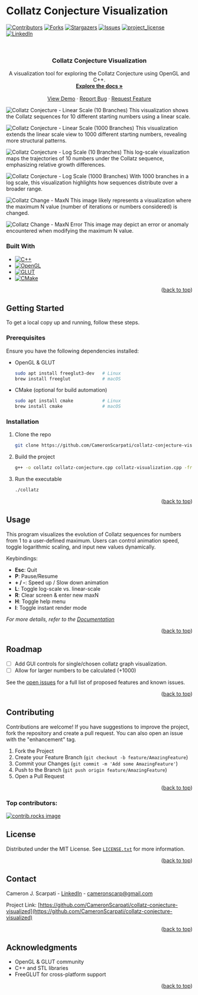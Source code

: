 # Collatz Conjecture Visualization

[![Contributors][contributors-shield]][contributors-url]
[![Forks][forks-shield]][forks-url]
[![Stargazers][stars-shield]][stars-url]
[![Issues][issues-shield]][issues-url]
[![project_license][license-shield]][license-url]
[![LinkedIn][linkedin-shield]][linkedin-url]

<br />
<div align="center">
  <h3 align="center">Collatz Conjecture Visualization</h3>

  <p align="center">
    A visualization tool for exploring the Collatz Conjecture using OpenGL and C++.
    <br />
    <a href="https://github.com/CameronScarpati/collatz-conjecture-visualized"><strong>Explore the docs »</strong></a>
    <br />
    <br />
    <a href="https://github.com/CameronScarpati/collatz-conjecture-visualized">View Demo</a>
    &middot;
    <a href="https://github.com/CameronScarpati/collatz-conjecture-visualized/issues/new?labels=bug&template=bug-report---.md">Report Bug</a>
    &middot;
    <a href="https://github.com/CameronScarpati/collatz-conjecture-visualized/issues/new?labels=enhancement&template=feature-request---.md">Request Feature</a>
  </p>
</div>

![Collatz Conjecture - Linear Scale (10 Branches)](images/Collatz-Linear-Scale-10-Branches.png)
This visualization shows the Collatz sequences for 10 different starting numbers using a linear scale.

![Collatz Conjecture - Linear Scale (1000 Branches)](images/Collatz-Linear-Scale-1000-Branches.png)
This visualization extends the linear scale view to 1000 different starting numbers, revealing more structural patterns.

![Collatz Conjecture - Log Scale (10 Branches)](images/Collatz-Log-Scale-10-Branches.png)
This log-scale visualization maps the trajectories of 10 numbers under the Collatz sequence, emphasizing relative growth differences.

![Collatz Conjecture - Log Scale (1000 Branches)](images/Collatz-Log-Scale-1000-Branches.png)
With 1000 branches in a log scale, this visualization highlights how sequences distribute over a broader range.

![Collatz Change - MaxN](images/Collatz-Change-MaxN.png)
This image likely represents a visualization where the maximum N value (number of iterations or numbers considered) is changed.

![Collatz Change - MaxN Error](images/Collatz-Change-MaxN-Error.png)
This image may depict an error or anomaly encountered when modifying the maximum N value.

### Built With

* [![C++](https://img.shields.io/badge/C++-00599C?style=for-the-badge&logo=cplusplus&logoColor=white)](https://cplusplus.com/)
* [![OpenGL](https://img.shields.io/badge/OpenGL-5586A4?style=for-the-badge&logo=opengl&logoColor=white)](https://www.opengl.org/)
* [![GLUT](https://img.shields.io/badge/GLUT-FCC624?style=for-the-badge&logo=opengl&logoColor=black)](https://www.opengl.org/resources/libraries/glut/)
* [![CMake](https://img.shields.io/badge/CMake-064F8C?style=for-the-badge&logo=cmake&logoColor=white)](https://cmake.org/)

<p align="right">(<a href="#readme-top">back to top</a>)</p>

## Getting Started

To get a local copy up and running, follow these steps.

### Prerequisites

Ensure you have the following dependencies installed:

* OpenGL & GLUT
  ```sh
  sudo apt install freeglut3-dev   # Linux
  brew install freeglut            # macOS
  ```
* CMake (optional for build automation)
  ```sh
  sudo apt install cmake           # Linux
  brew install cmake               # macOS
  ```

### Installation

1. Clone the repo
   ```sh
   git clone https://github.com/CameronScarpati/collatz-conjecture-visualized.git
   ```
2. Build the project
   ```sh
   g++ -o collatz collatz-conjecture.cpp collatz-visualization.cpp -framework OpenGL -framework GLUT -std=c++17
   ```
3. Run the executable
   ```sh
   ./collatz
   ```

<p align="right">(<a href="#readme-top">back to top</a>)</p>

## Usage

This program visualizes the evolution of Collatz sequences for numbers from 1 to a user-defined maximum. Users can control animation speed, toggle logarithmic scaling, and input new values dynamically.

Keybindings:

- **Esc**: Quit
- **P**: Pause/Resume
- **+ / -**: Speed up / Slow down animation
- **L**: Toggle log-scale vs. linear-scale
- **R**: Clear screen & enter new maxN
- **H**: Toggle help menu
- **I**: Toggle instant render mode

_For more details, refer to the [Documentation](https://example.com)_

<p align="right">(<a href="#readme-top">back to top</a>)</p>

## Roadmap

- [ ] Add GUI controls for single/chosen collatz graph visualization.
- [ ] Allow for larger numbers to be calculated (+1000)

See the [open issues](https://github.com/CameronScarpati/collatz-conjecture-visualized/issues) for a full list of proposed features and known issues.

<p align="right">(<a href="#readme-top">back to top</a>)</p>

## Contributing

Contributions are welcome! If you have suggestions to improve the project, fork the repository and create a pull request. You can also open an issue with the "enhancement" tag.

1. Fork the Project
2. Create your Feature Branch (`git checkout -b feature/AmazingFeature`)
3. Commit your Changes (`git commit -m 'Add some AmazingFeature'`)
4. Push to the Branch (`git push origin feature/AmazingFeature`)
5. Open a Pull Request

<p align="right">(<a href="#readme-top">back to top</a>)</p>

### Top contributors:

<a href="https://github.com/CameronScarpati/collatz-conjecture-visualized/graphs/contributors">
  <img src="https://contrib.rocks/image?repo=CameronScarpati/collatz-conjecture-visualized" alt="contrib.rocks image" />
</a>

## License

Distributed under the MIT License. See [`LICENSE.txt`](LICENSE.txt) for more information.

<p align="right">(<a href="#readme-top">back to top</a>)</p>

## Contact

Cameron J. Scarpati - [LinkedIn](https://linkedin.com/in/cameron-scarpati) - cameronscarp@gmail.com

Project Link: [https://github.com/CameronScarpati/collatz-conjecture-visualized](https://github.com/CameronScarpati/collatz-conjecture-visualized)

<p align="right">(<a href="#readme-top">back to top</a>)</p>

## Acknowledgments

* OpenGL & GLUT community
* C++ and STL libraries
* FreeGLUT for cross-platform support

<p align="right">(<a href="#readme-top">back to top</a>)</p>

<!-- MARKDOWN LINKS & IMAGES -->
[contributors-shield]: https://img.shields.io/github/contributors/CameronScarpati/collatz-conjecture-visualized.svg?style=for-the-badge
[contributors-url]: https://github.com/CameronScarpati/collatz-conjecture-visualized/graphs/contributors
[forks-shield]: https://img.shields.io/github/forks/CameronScarpati/collatz-conjecture-visualized.svg?style=for-the-badge
[forks-url]: https://github.com/CameronScarpati/collatz-conjecture-visualized/network/members
[stars-shield]: https://img.shields.io/github/stars/CameronScarpati/collatz-conjecture-visualized.svg?style=for-the-badge
[stars-url]: https://github.com/CameronScarpati/collatz-conjecture-visualized/stargazers
[issues-shield]: https://img.shields.io/github/issues/CameronScarpati/collatz-conjecture-visualized.svg?style=for-the-badge
[issues-url]: https://github.com/CameronScarpati/collatz-conjecture-visualized/issues
[license-shield]: https://img.shields.io/github/license/CameronScarpati/collatz-conjecture-visualized.svg?style=for-the-badge
[license-url]: https://github.com/CameronScarpati/collatz-conjecture-visualized/blob/master/LICENSE.txt
[linkedin-shield]: https://img.shields.io/badge/-LinkedIn-black.svg?style=for-the-badge&logo=linkedin&colorB=555
[linkedin-url]: https://linkedin.com/in/cameron-scarpati
